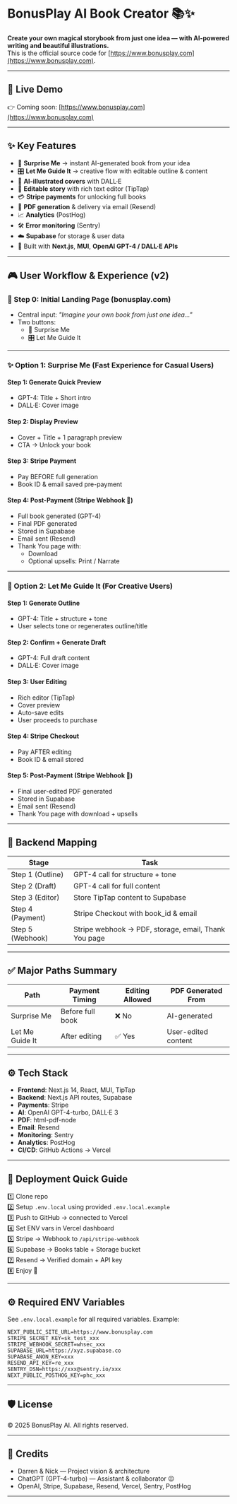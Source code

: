 
# BonusPlay AI Book Creator 📚✨

**Create your own magical storybook from just one idea — with AI-powered writing and beautiful illustrations.**  
This is the official source code for [https://www.bonusplay.com](https://www.bonusplay.com).

---

## 🚀 Live Demo

👉 Coming soon: [https://www.bonusplay.com](https://www.bonusplay.com)

---

## ✨ Key Features

- 🔮 **Surprise Me** → instant AI-generated book from your idea
- 🎛️ **Let Me Guide It** → creative flow with editable outline & content
- 🎨 **AI-illustrated covers** with DALL·E
- 📝 **Editable story** with rich text editor (TipTap)
- 💳 **Stripe payments** for unlocking full books
- 📄 **PDF generation** & delivery via email (Resend)
- 📈 **Analytics** (PostHog)
- 🛠 **Error monitoring** (Sentry)
- ☁️ **Supabase** for storage & user data
- 🚀 Built with **Next.js**, **MUI**, **OpenAI GPT-4 / DALL·E APIs**

---

## 🎮 User Workflow & Experience (v2)

### 🔰 Step 0: Initial Landing Page (bonusplay.com)

- Central input: _"Imagine your own book from just one idea..."_
- Two buttons:
  - 🔮 Surprise Me
  - 🎛️ Let Me Guide It

---

### ✨ Option 1: Surprise Me (Fast Experience for Casual Users)

#### Step 1: Generate Quick Preview
- GPT-4: Title + Short intro
- DALL·E: Cover image

#### Step 2: Display Preview
- Cover + Title + 1 paragraph preview
- CTA → Unlock your book

#### Step 3: Stripe Payment
- Pay BEFORE full generation
- Book ID & email saved pre-payment

#### Step 4: Post-Payment (Stripe Webhook 🚀)
- Full book generated (GPT-4)
- Final PDF generated
- Stored in Supabase
- Email sent (Resend)
- Thank You page with:
  - Download
  - Optional upsells: Print / Narrate

---

### 🎨 Option 2: Let Me Guide It (For Creative Users)

#### Step 1: Generate Outline
- GPT-4: Title + structure + tone
- User selects tone or regenerates outline/title

#### Step 2: Confirm + Generate Draft
- GPT-4: Full draft content
- DALL·E: Cover image

#### Step 3: User Editing
- Rich editor (TipTap)
- Cover preview
- Auto-save edits
- User proceeds to purchase

#### Step 4: Stripe Checkout
- Pay AFTER editing
- Book ID & email stored

#### Step 5: Post-Payment (Stripe Webhook 🚀)
- Final user-edited PDF generated
- Stored in Supabase
- Email sent (Resend)
- Thank You page with download + upsells

---

## 🧱 Backend Mapping

| Stage      | Task |
|------------|------|
| Step 1 (Outline) | GPT-4 call for structure + tone |
| Step 2 (Draft) | GPT-4 call for full content |
| Step 3 (Editor) | Store TipTap content to Supabase |
| Step 4 (Payment) | Stripe Checkout with book_id & email |
| Step 5 (Webhook) | Stripe webhook → PDF, storage, email, Thank You page |

---

## ✅ Major Paths Summary

| Path | Payment Timing | Editing Allowed | PDF Generated From |
|------|----------------|-----------------|--------------------|
| Surprise Me | Before full book | ❌ No | AI-generated |
| Let Me Guide It | After editing | ✅ Yes | User-edited content |

---

## ⚙️ Tech Stack

- **Frontend**: Next.js 14, React, MUI, TipTap
- **Backend**: Next.js API routes, Supabase
- **Payments**: Stripe
- **AI**: OpenAI GPT-4-turbo, DALL·E 3
- **PDF**: html-pdf-node
- **Email**: Resend
- **Monitoring**: Sentry
- **Analytics**: PostHog
- **CI/CD**: GitHub Actions → Vercel

---

## 🚀 Deployment Quick Guide

1️⃣ Clone repo  
2️⃣ Setup `.env.local` using provided `.env.local.example`  
3️⃣ Push to GitHub → connected to Vercel  
4️⃣ Set ENV vars in Vercel dashboard  
5️⃣ Stripe → Webhook to `/api/stripe-webhook`  
6️⃣ Supabase → Books table + Storage bucket  
7️⃣ Resend → Verified domain + API key  
8️⃣ Enjoy 🎉

---

## ⚙️ Required ENV Variables

See `.env.local.example` for all required variables. Example:

```env
NEXT_PUBLIC_SITE_URL=https://www.bonusplay.com
STRIPE_SECRET_KEY=sk_test_xxx
STRIPE_WEBHOOK_SECRET=whsec_xxx
SUPABASE_URL=https://xyz.supabase.co
SUPABASE_ANON_KEY=xxx
RESEND_API_KEY=re_xxx
SENTRY_DSN=https://xxx@sentry.io/xxx
NEXT_PUBLIC_POSTHOG_KEY=phc_xxx
```

---

## 🛡 License

© 2025 BonusPlay AI. All rights reserved.

---

## 🙏 Credits

- Darren & Nick — Project vision & architecture  
- ChatGPT (GPT-4-turbo) — Assistant & collaborator 😉  
- OpenAI, Stripe, Supabase, Resend, Vercel, Sentry, PostHog

---
